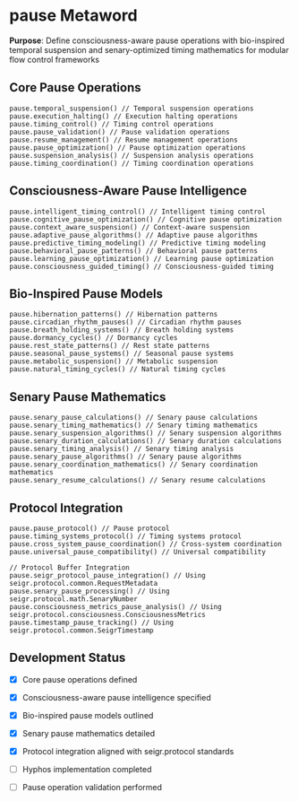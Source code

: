 # pause Metaword

**Purpose**: Define consciousness-aware pause operations with bio-inspired temporal suspension and senary-optimized timing mathematics for modular flow control frameworks

## Core Pause Operations

```hyphos
pause.temporal_suspension() // Temporal suspension operations
pause.execution_halting() // Execution halting operations
pause.timing_control() // Timing control operations
pause.pause_validation() // Pause validation operations
pause.resume_management() // Resume management operations
pause.pause_optimization() // Pause optimization operations
pause.suspension_analysis() // Suspension analysis operations
pause.timing_coordination() // Timing coordination operations
```

## Consciousness-Aware Pause Intelligence

```hyphos
pause.intelligent_timing_control() // Intelligent timing control
pause.cognitive_pause_optimization() // Cognitive pause optimization
pause.context_aware_suspension() // Context-aware suspension
pause.adaptive_pause_algorithms() // Adaptive pause algorithms
pause.predictive_timing_modeling() // Predictive timing modeling
pause.behavioral_pause_patterns() // Behavioral pause patterns
pause.learning_pause_optimization() // Learning pause optimization
pause.consciousness_guided_timing() // Consciousness-guided timing
```

## Bio-Inspired Pause Models

```hyphos
pause.hibernation_patterns() // Hibernation patterns
pause.circadian_rhythm_pauses() // Circadian rhythm pauses
pause.breath_holding_systems() // Breath holding systems
pause.dormancy_cycles() // Dormancy cycles
pause.rest_state_patterns() // Rest state patterns
pause.seasonal_pause_systems() // Seasonal pause systems
pause.metabolic_suspension() // Metabolic suspension
pause.natural_timing_cycles() // Natural timing cycles
```

## Senary Pause Mathematics

```hyphos
pause.senary_pause_calculations() // Senary pause calculations
pause.senary_timing_mathematics() // Senary timing mathematics
pause.senary_suspension_algorithms() // Senary suspension algorithms
pause.senary_duration_calculations() // Senary duration calculations
pause.senary_timing_analysis() // Senary timing analysis
pause.senary_pause_algorithms() // Senary pause algorithms
pause.senary_coordination_mathematics() // Senary coordination mathematics
pause.senary_resume_calculations() // Senary resume calculations
```

## Protocol Integration

```hyphos
pause.pause_protocol() // Pause protocol
pause.timing_systems_protocol() // Timing systems protocol
pause.cross_system_pause_coordination() // Cross-system coordination
pause.universal_pause_compatibility() // Universal compatibility

// Protocol Buffer Integration
pause.seigr_protocol_pause_integration() // Using seigr.protocol.common.RequestMetadata
pause.senary_pause_processing() // Using seigr.protocol.math.SenaryNumber
pause.consciousness_metrics_pause_analysis() // Using seigr.protocol.consciousness.ConsciousnessMetrics
pause.timestamp_pause_tracking() // Using seigr.protocol.common.SeigrTimestamp
```

## Development Status

- [x] Core pause operations defined
- [x] Consciousness-aware pause intelligence specified
- [x] Bio-inspired pause models outlined
- [x] Senary pause mathematics detailed
- [x] Protocol integration aligned with seigr.protocol standards
- [ ] Hyphos implementation completed
- [ ] Pause operation validation performed


